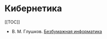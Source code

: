 # Кибернетика

[[TOC]]

* В. М. Глушков. [Безбумажная информатика](глушков-основы-безбумажной-информатики.md)